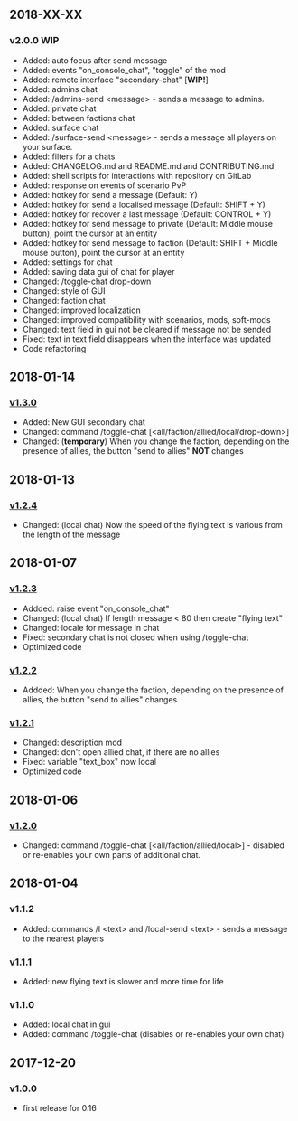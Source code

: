 ## 2018-XX-XX

### v2.0.0 WIP

- Added: auto focus after send message
- Added: events "on_console_chat", "toggle" of the mod
- Added: remote interface "secondary-chat" [**WIP!**]
- Added: admins chat
- Added: /admins-send \<message\> - sends a message to admins.
- Added: private chat
- Added: between factions chat
- Added: surface chat
- Added: /surface-send \<message\> - sends a message all players on your surface.
- Added: filters for a chats
- Added: CHANGELOG.md and README.md and CONTRIBUTING.md
- Added: shell scripts for interactions with repository on GitLab
- Added: response on events of scenario PvP
- Added: hotkey for send a message (Default: Y)
- Added: hotkey for send a localised message (Default: SHIFT + Y)
- Added: hotkey for recover a last message (Default: CONTROL + Y)
- Added: hotkey for send message to private (Default: Middle mouse button), point the cursor at an entity 
- Added: hotkey for send message to faction (Default: SHIFT + Middle mouse button), point the cursor at an entity
- Added: settings for chat
- Added: saving data gui of chat for player
- Changed: /toggle-chat drop-down
- Changed: style of GUI
- Changed: faction chat
- Changed: improved localization
- Changed: improved compatibility with scenarios, mods, soft-mods
- Changed: text field in gui not be cleared if message not be sended
- Fixed: text in text field disappears when the interface was updated
- Code refactoring

## 2018-01-14

### [v1.3.0][v1.3.0]

- Added: New GUI secondary chat
- Changed: command /toggle-chat [\<all/faction/allied/local/drop-down\>]
- Changed: (**temporary**) When you change the faction, depending on the presence of allies, the button "send to allies" **NOT** changes

## 2018-01-13

### [v1.2.4][v1.2.4]

- Changed: (local chat) Now the speed of the flying text is various from the length of the message

## 2018-01-07

### [v1.2.3][v1.2.3]

- Addded: raise event "on_console_chat"
- Changed: (local chat) If length message < 80 then create "flying text"
- Changed: locale for message in chat
- Fixed: secondary chat is not closed when using /toggle-chat
- Optimized code

### [v1.2.2][v1.2.2]

- Addded: When you change the faction, depending on the presence of allies, the button "send to allies" changes

### [v1.2.1][v1.2.1]

- Changed: description mod
- Changed: don't open allied chat, if there are no allies
- Fixed: variable "text_box" now local
- Optimized code

## 2018-01-06

### [v1.2.0][v1.2.0]

- Changed: command /toggle-chat [\<all/faction/allied/local\>] - disabled or re-enables your own parts of additional chat.

## 2018-01-04

### v1.1.2

- Added: commands /l \<text\> and /local-send \<text\> - sends a message to the nearest players

### v1.1.1

- Added: new flying text is slower and more time for life

### v1.1.0

- Added: local chat in gui
- Added: command /toggle-chat (disables or re-enables your own chat)

## 2017-12-20

### v1.0.0

- first release for 0.16

[v2.0.0]: https://mods.factorio.com/api/downloads/data/mods/2332/secondary-chat_2.0.0.zip
[v1.3.0]: https://mods.factorio.com/api/downloads/data/mods/2332/secondary-chat_1.3.0.zip
[v1.2.4]: https://mods.factorio.com/api/downloads/data/mods/2332/secondary-chat_1.2.4.zip
[v1.2.3]: https://mods.factorio.com/api/downloads/data/mods/2332/secondary-chat_1.2.3.zip
[v1.2.2]: https://mods.factorio.com/api/downloads/data/mods/2332/secondary-chat_1.2.2.zip
[v1.2.1]: https://mods.factorio.com/api/downloads/data/mods/2332/secondary-chat_1.2.1.zip
[v1.2.0]: https://mods.factorio.com/api/downloads/data/mods/2332/secondary-chat_1.2.0.zip
